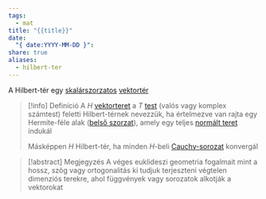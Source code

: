 ```yaml
---
tags:
  - mat
title: "{{title}}"
date:
  "{ date:YYYY-MM-DD }":
share: true
aliases:
  - hilbert-ter
---
```

A Hilbert-tér egy [skalárszorzatos](./tergeo.md#Pontszorzat) [vektortér](Vektort%C3%A9r.md)  

>[!info] Definíció 
>A *H* [vektorteret](Vektort%C3%A9r.md) a *T* [test](./testek.md) (valós vagy komplex számtest) feletti Hilbert-térnek nevezzük, ha értelmezve van rajta egy Hermite-féle alak ([belső szorzat](./tergeo.md#Pontszorzat)), amely egy teljes [normált teret](Norm%C3%A1lt%20t%C3%A9r.md) indukál
>
>Másképpen
>*H* Hilbert-tér, ha minden *H*-beli [Cauchy-sorozat](./sorozat.md#Cauchy%20sorozatok) konvergál

>[!abstract] Megjegyzés
>A véges euklideszi geometria fogalmait mint a hossz, szög vagy ortogonalitás ki tudjuk terjeszteni végtelen dimenziós terekre, ahol függvények vagy sorozatok alkotják a vektorokat




